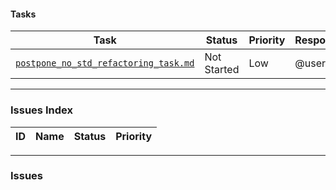 #### Tasks

| Task | Status | Priority | Responsible |
|---|---|---|---|
| [`postpone_no_std_refactoring_task.md`](./postpone_no_std_refactoring_task.md) | Not Started | Low | @user |

---

### Issues Index

| ID | Name | Status | Priority |
|---|---|---|---|

---

### Issues